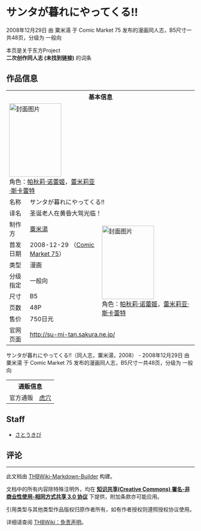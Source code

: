 # サンタが暮れにやってくる!!

<!-- source html: G:\repos\THBWiki-Markdown-Builder\THBWikiMarkdown\Temp\main\3\32\ns0%3A%E3%82%B5%E3%83%B3%E3%82%BF%E3%81%8C%E6%9A%AE%E3%82%8C%E3%81%AB%E3%82%84%E3%81%A3%E3%81%A6%E3%81%8F%E3%82%8B%21%21.html -->

2008年12月29日 由 粟米湯 于 Comic Market 75 发布的漫画同人志，B5尺寸一共48页，分级为 一般向

本页是关于东方Project  
 **二次创作同人志 (未找到链接)** 的词条
## 作品信息

<table><tbody><tr><th colspan="3">基本信息</th></tr><tr><td class="cover-artwork-mobile" colspan="2"><a href="./文件-サンタが暮れにやってくる!!封面.jpg.md" class="image" title="封面图片"><img alt="封面图片" src="https://upload.thwiki.cc/thumb/b/b9/%E3%82%B5%E3%83%B3%E3%82%BF%E3%81%8C%E6%9A%AE%E3%82%8C%E3%81%AB%E3%82%84%E3%81%A3%E3%81%A6%E3%81%8F%E3%82%8B%21%21%E5%B0%81%E9%9D%A2.jpg/139px-%E3%82%B5%E3%83%B3%E3%82%BF%E3%81%8C%E6%9A%AE%E3%82%8C%E3%81%AB%E3%82%84%E3%81%A3%E3%81%A6%E3%81%8F%E3%82%8B%21%21%E5%B0%81%E9%9D%A2.jpg" decoding="async" loading="lazy" width="139" height="196" srcset="https://upload.thwiki.cc/thumb/b/b9/%E3%82%B5%E3%83%B3%E3%82%BF%E3%81%8C%E6%9A%AE%E3%82%8C%E3%81%AB%E3%82%84%E3%81%A3%E3%81%A6%E3%81%8F%E3%82%8B%21%21%E5%B0%81%E9%9D%A2.jpg/209px-%E3%82%B5%E3%83%B3%E3%82%BF%E3%81%8C%E6%9A%AE%E3%82%8C%E3%81%AB%E3%82%84%E3%81%A3%E3%81%A6%E3%81%8F%E3%82%8B%21%21%E5%B0%81%E9%9D%A2.jpg 1.5x, https://upload.thwiki.cc/thumb/b/b9/%E3%82%B5%E3%83%B3%E3%82%BF%E3%81%8C%E6%9A%AE%E3%82%8C%E3%81%AB%E3%82%84%E3%81%A3%E3%81%A6%E3%81%8F%E3%82%8B%21%21%E5%B0%81%E9%9D%A2.jpg/279px-%E3%82%B5%E3%83%B3%E3%82%BF%E3%81%8C%E6%9A%AE%E3%82%8C%E3%81%AB%E3%82%84%E3%81%A3%E3%81%A6%E3%81%8F%E3%82%8B%21%21%E5%B0%81%E9%9D%A2.jpg 2x" data-file-width="498" data-file-height="700"></a><div class="cover-char">角色：<a href="./帕秋莉·诺蕾姬.md" title="帕秋莉·诺蕾姬">帕秋莉·诺蕾姬</a>，<a href="./蕾米莉亚·斯卡蕾特.md" title="蕾米莉亚·斯卡蕾特">蕾米莉亚·斯卡蕾特</a></div></td>
</tr><tr><td class="label">名称</td><td colspan="2"> サンタが暮れにやってくる!! </td></tr><tr><td class="label">译名</td><td colspan="2"> 圣诞老人在黄昏大驾光临！ </td></tr><tr><td class="label">制作方</td><td><a href="./粟米湯.md" title="粟米湯">粟米湯</a></td><td class="cover-artwork" rowspan="7" style="min-width:196px;"><a href="./文件-サンタが暮れにやってくる!!封面.jpg.md" class="image" title="封面图片"><img alt="封面图片" src="https://upload.thwiki.cc/thumb/b/b9/%E3%82%B5%E3%83%B3%E3%82%BF%E3%81%8C%E6%9A%AE%E3%82%8C%E3%81%AB%E3%82%84%E3%81%A3%E3%81%A6%E3%81%8F%E3%82%8B%21%21%E5%B0%81%E9%9D%A2.jpg/139px-%E3%82%B5%E3%83%B3%E3%82%BF%E3%81%8C%E6%9A%AE%E3%82%8C%E3%81%AB%E3%82%84%E3%81%A3%E3%81%A6%E3%81%8F%E3%82%8B%21%21%E5%B0%81%E9%9D%A2.jpg" decoding="async" loading="lazy" width="139" height="196" srcset="https://upload.thwiki.cc/thumb/b/b9/%E3%82%B5%E3%83%B3%E3%82%BF%E3%81%8C%E6%9A%AE%E3%82%8C%E3%81%AB%E3%82%84%E3%81%A3%E3%81%A6%E3%81%8F%E3%82%8B%21%21%E5%B0%81%E9%9D%A2.jpg/209px-%E3%82%B5%E3%83%B3%E3%82%BF%E3%81%8C%E6%9A%AE%E3%82%8C%E3%81%AB%E3%82%84%E3%81%A3%E3%81%A6%E3%81%8F%E3%82%8B%21%21%E5%B0%81%E9%9D%A2.jpg 1.5x, https://upload.thwiki.cc/thumb/b/b9/%E3%82%B5%E3%83%B3%E3%82%BF%E3%81%8C%E6%9A%AE%E3%82%8C%E3%81%AB%E3%82%84%E3%81%A3%E3%81%A6%E3%81%8F%E3%82%8B%21%21%E5%B0%81%E9%9D%A2.jpg/279px-%E3%82%B5%E3%83%B3%E3%82%BF%E3%81%8C%E6%9A%AE%E3%82%8C%E3%81%AB%E3%82%84%E3%81%A3%E3%81%A6%E3%81%8F%E3%82%8B%21%21%E5%B0%81%E9%9D%A2.jpg 2x" data-file-width="498" data-file-height="700"></a><div class="cover-char">角色：<a href="./帕秋莉·诺蕾姬.md" title="帕秋莉·诺蕾姬">帕秋莉·诺蕾姬</a>，<a href="./蕾米莉亚·斯卡蕾特.md" title="蕾米莉亚·斯卡蕾特">蕾米莉亚·斯卡蕾特</a></div></td>
</tr><tr><td class="label">首发日期</td><td>2008-12-29&#160;（<a href="/展会作品列表?e=Comic+Market%2375">Comic Market 75</a>）</td></tr><tr><td class="label">类型</td><td>漫画</td></tr><tr><td class="label">分级指定</td><td>一般向</td></tr><tr><td class="label">尺寸</td><td>B5</td></tr><tr><td class="label">页数</td><td>48P</td></tr><tr><td class="label">售价</td><td>750日元</td></tr>
<tr><td class="label">官网页面</td><td colspan="2"><a rel="nofollow" class="external free" href="http://su-mi-tan.sakura.ne.jp/">http://su-mi-tan.sakura.ne.jp/</a></td></tr></tbody></table>

サンタが暮れにやってくる!!（同人志，粟米湯，2008） - 2008年12月29日 由 粟米湯 于 Comic Market 75 发布的漫画同人志，B5尺寸一共48页，分级为 一般向

<table><tbody><tr><th colspan="3">通贩信息</th></tr><tr><td class="label">官方通贩</td><td colspan="2"><a rel="nofollow" class="external text" href="https://ec.toranoana.jp/tora_r/ec/item/040010169896">虎穴</a></td></tr></tbody></table>


## Staff
- [さとうきび](./さとうきび.md)

## 评论




---

此文档由 [THBWiki-Markdown-Builder](https://github.com/Delsin-Yu/THBWiki-Markdown-Builder) 构建。

文档中的所有内容除特殊注明外，均在 [**知识共享(Creative Commons) 署名-非商业性使用-相同方式共享 3.0 协议**](https://creativecommons.org/licenses/by-sa/3.0/deed.zh-hans) 下提供，附加条款亦可能应用。

引用类型与其他类型作品版权归原作者所有，如有作者授权则遵照授权协议使用。

详细请查阅 [THBWiki：免责声明](https://thbwiki.cc/THBWiki:%E5%85%8D%E8%B4%A3%E5%A3%B0%E6%98%8E)。

